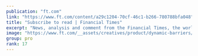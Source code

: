 ```yaml
---
publication: "ft.com"
link: "https://www.ft.com/content/a29c1204-70cf-46c1-b266-780788bfa048"
title: "Subscribe to read | Financial Times"
excerpt: "News, analysis and comment from the Financial Times, the worldʼs leading global business publication"
image: "https://www.ft.com/__assets/creatives/product/dynamic-barriers/markets.jpg"
group: pro
rank: 17
---
```

